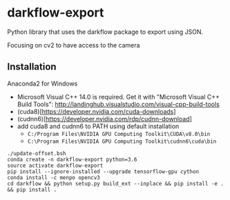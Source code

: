 # darkflow-export

Python library that uses the darkflow package to export using JSON. 

Focusing on cv2 to have access to the camera


## Installation

Anaconda2 for Windows
- Microsoft Visual C++ 14.0 is required. Get it with "Microsoft Visual C++ Build Tools": http://landinghub.visualstudio.com/visual-cpp-build-tools
- (cuda8)[https://developer.nvidia.com/cuda-downloads]
- (cudnn6)[https://developer.nvidia.com/rdp/cudnn-download]
- add cuda8 and cudnn6 to PATH using default installation
	- `C:/Program Files\NVIDIA GPU Computing Toolkit\CUDA\v8.0\bin` 
	- `C:\Program Files\NVIDIA GPU Computing Toolkit\cudnn6\cuda\bin`
```{bash}
./update-offset.bsh
conda create -n darkflow-export python=3.6
source activate darkflow-export
pip install --ignore-installed --upgrade tensorflow-gpu cython
conda install -c menpo opencv3 
cd darkflow && python setup.py build_ext --inplace && pip install -e . && pip install .
```
